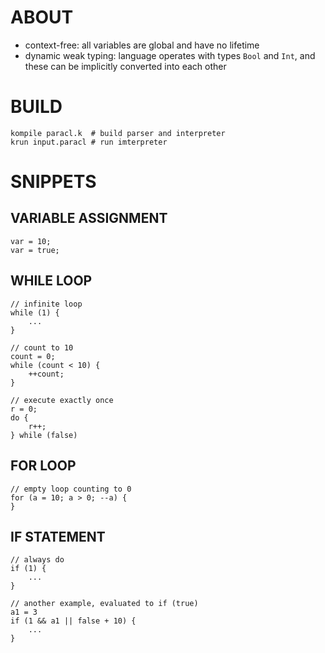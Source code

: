 # ABOUT

- context-free: all variables are global and have no lifetime
- dynamic weak typing: language operates with types `Bool` and `Int`, and these can be implicitly converted into each other

# BUILD

```
kompile paracl.k  # build parser and interpreter
krun input.paracl # run imterpreter
```

# SNIPPETS

## VARIABLE ASSIGNMENT
```
var = 10;
var = true;
```

## WHILE LOOP
```
// infinite loop
while (1) {
    ...
}

// count to 10
count = 0;
while (count < 10) {
    ++count;
}

// execute exactly once
r = 0;
do {
    r++;
} while (false)
```

## FOR LOOP
```
// empty loop counting to 0
for (a = 10; a > 0; --a) {
}
```

## IF STATEMENT
```
// always do
if (1) {
    ...
}

// another example, evaluated to if (true)
a1 = 3
if (1 && a1 || false + 10) {
    ...
}
```